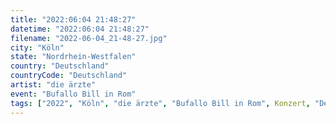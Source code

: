 ```yaml
---
title: "2022:06:04 21:48:27"
datetime: "2022:06:04 21:48:27"
filename: "2022-06-04_21-48-27.jpg"
city: "Köln"
state: "Nordrhein-Westfalen"
country: "Deutschland"
countryCode: "Deutschland"
artist: "die ärzte"
event: "Bufallo Bill in Rom"
tags: ["2022", "Köln", "die ärzte", "Bufallo Bill in Rom", Konzert, "Deutschland"]
---
```

